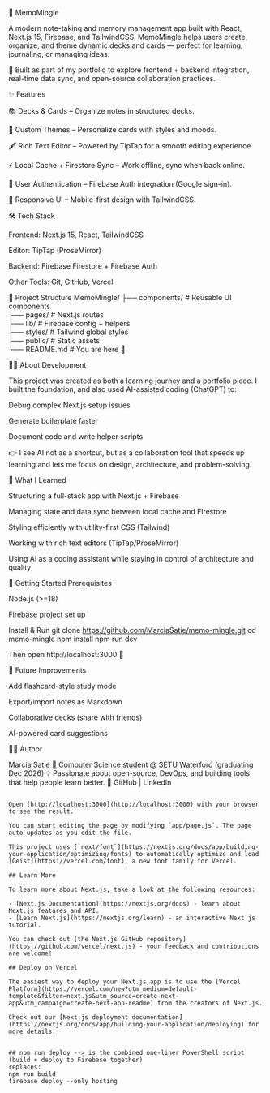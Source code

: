 📝 MemoMingle

A modern note-taking and memory management app built with React, Next.js 15, Firebase, and TailwindCSS.
MemoMingle helps users create, organize, and theme dynamic decks and cards — perfect for learning, journaling, or managing ideas.

🚀 Built as part of my portfolio to explore frontend + backend integration, real-time data sync, and open-source collaboration practices.

✨ Features

📚 Decks & Cards – Organize notes in structured decks.

🎨 Custom Themes – Personalize cards with styles and moods.

🖋️ Rich Text Editor – Powered by TipTap
 for a smooth editing experience.

⚡ Local Cache + Firestore Sync – Work offline, sync when back online.

🔐 User Authentication – Firebase Auth integration (Google sign-in).

📱 Responsive UI – Mobile-first design with TailwindCSS.

🛠️ Tech Stack

Frontend: Next.js 15, React, TailwindCSS

Editor: TipTap (ProseMirror)

Backend: Firebase Firestore + Firebase Auth

Other Tools: Git, GitHub, Vercel

📂 Project Structure
MemoMingle/
├── components/     # Reusable UI components  
├── pages/          # Next.js routes  
├── lib/            # Firebase config + helpers  
├── styles/         # Tailwind global styles  
├── public/         # Static assets  
└── README.md       # You are here 🚀

🧑‍💻 About Development

This project was created as both a learning journey and a portfolio piece.
I built the foundation, and also used AI-assisted coding (ChatGPT) to:

Debug complex Next.js setup issues

Generate boilerplate faster

Document code and write helper scripts

👉 I see AI not as a shortcut, but as a collaboration tool that speeds up learning and lets me focus on design, architecture, and problem-solving.

🌱 What I Learned

Structuring a full-stack app with Next.js + Firebase

Managing state and data sync between local cache and Firestore

Styling efficiently with utility-first CSS (Tailwind)

Working with rich text editors (TipTap/ProseMirror)

Using AI as a coding assistant while staying in control of architecture and quality

🚀 Getting Started
Prerequisites

Node.js (>=18)

Firebase project set up

Install & Run
git clone https://github.com/MarciaSatie/memo-mingle.git
cd memo-mingle
npm install
npm run dev


Then open http://localhost:3000
 🎉

📌 Future Improvements

 Add flashcard-style study mode

 Export/import notes as Markdown

 Collaborative decks (share with friends)

 AI-powered card suggestions

👩‍💻 Author

Marcia Satie
📍 Computer Science student @ SETU Waterford (graduating Dec 2026)
💡 Passionate about open-source, DevOps, and building tools that help people learn better.
🔗 GitHub
 | LinkedIn
```

Open [http://localhost:3000](http://localhost:3000) with your browser to see the result.

You can start editing the page by modifying `app/page.js`. The page auto-updates as you edit the file.

This project uses [`next/font`](https://nextjs.org/docs/app/building-your-application/optimizing/fonts) to automatically optimize and load [Geist](https://vercel.com/font), a new font family for Vercel.

## Learn More

To learn more about Next.js, take a look at the following resources:

- [Next.js Documentation](https://nextjs.org/docs) - learn about Next.js features and API.
- [Learn Next.js](https://nextjs.org/learn) - an interactive Next.js tutorial.

You can check out [the Next.js GitHub repository](https://github.com/vercel/next.js) - your feedback and contributions are welcome!

## Deploy on Vercel

The easiest way to deploy your Next.js app is to use the [Vercel Platform](https://vercel.com/new?utm_medium=default-template&filter=next.js&utm_source=create-next-app&utm_campaign=create-next-app-readme) from the creators of Next.js.

Check out our [Next.js deployment documentation](https://nextjs.org/docs/app/building-your-application/deploying) for more details.


## npm run deploy --> is the combined one-liner PowerShell script (build + deploy to Firebase together)
replaces: 
npm run build
firebase deploy --only hosting